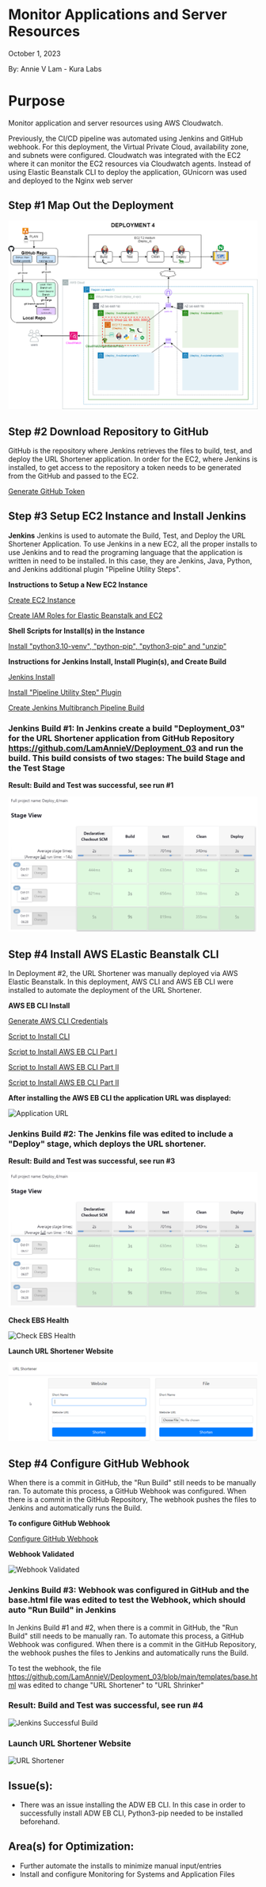 # Monitor Applications and Server Resources

October 1, 2023

By:  Annie V Lam - Kura Labs

# Purpose

Monitor application and server resources using AWS Cloudwatch.

Previously, the CI/CD pipeline was automated using Jenkins and GitHub webhook.  For this deployment, the Virtual Private Cloud, availability zone, and subnets were configured. Cloudwatch was integrated with the EC2 where it can monitor the EC2 resources via Cloudwatch agents. Instead of using Elastic Beanstalk CLI to deploy the application, GUnicorn was used and deployed to the Nginx web server

## Step #1 Map Out the Deployment

![Deployment Flowchart](Images/Deployment_Pipeline.png)

## Step #2 Download Repository to GitHub

GitHub is the repository where Jenkins retrieves the files to build, test, and deploy the URL Shortener application.  In order for the EC2, where Jenkins is installed, to get access to the repository a token needs to be generated from the GitHub and passed to the EC2.

[Generate GitHub Token](https://github.com/LamAnnieV/GitHub/blob/main/Generate_GitHub_Token.md)

## Step #3 Setup EC2 Instance and Install Jenkins

**Jenkins**
Jenkins is used to automate the Build, Test, and Deploy the URL Shortener Application.  To use Jenkins in a new EC2, all the proper installs to use Jenkins and to read the programing language that the application is written in need to be installed. In this case, they are Jenkins, Java, Python, and Jenkins additional plugin "Pipeline Utility Steps".

**Instructions to Setup a New EC2 Instance**

[Create EC2 Instance](https://github.com/LamAnnieV/Create_EC2_Instance/blob/main/Create_EC2_Instance.md)

[Create IAM Roles for Elastic Beanstalk and EC2](https://github.com/LamAnnieV/Setup_AWS/blob/main/Create_AWS_IAM_Roles.md)

**Shell Scripts for Install(s) in the Instance**

[Install "python3.10-venv", "python-pip", "python3-pip" and "unzip"](https://github.com/LamAnnieV/Instance_Installs/blob/main/02_other_installs.sh)

**Instructions for Jenkins Install, Install Plugin(s), and Create Build**

[Jenkins Install](https://github.com/LamAnnieV/Instance_Installs/blob/main/01_jenkins_installs.sh)

[Install "Pipeline Utility Step" Plugin](https://github.com/LamAnnieV/Jenkins/blob/main/Install_Pipeline_Utility_Step_Plugin.md)

[Create Jenkins Multibranch Pipeline Build](https://github.com/LamAnnieV/Jenkins/blob/main/Jenkins_Multibranch_Pipeline_Build.md)

### Jenkins Build #1:  In Jenkins create a build "Deployment_03" for the URL Shortener application from GitHub Repository https://github.com/LamAnnieV/Deployment_03 and run the build.  This build consists of two stages:  The build Stage and the Test Stage

**Result:  Build and Test was successful, see run #1**

![Jenkins Successful Build: See Run #1](Images/Jenkins_Success.png)

## Step #4 Install AWS ELastic Beanstalk CLI

In Deployment #2, the URL Shortener was manually deployed via AWS Elastic Beanstalk.  In this deployment, AWS CLI and AWS EB CLI were installed to automate the deployment of the URL Shortener.

**AWS EB CLI Install**

[Generate AWS CLI Credentials](https://github.com/LamAnnieV/Setup_AWS/blob/main/Generate_AWS_CLI_Credentials.md)

[Script to Install CLI](https://github.com/LamAnnieV/Instance_Installs/blob/ec378d89c22c95a909cb1283516e633ab6c9b153/03_CLI_installs.sh)

[Script to Install AWS EB CLI Part I](https://github.com/LamAnnieV/Instance_Installs/blob/main/04A_AWS_EB_CLI_install.sh)

[Script to Install AWS EB CLI Part II](https://github.com/LamAnnieV/Instance_Installs/blob/main/04B_AWS_EB_CLI_install.sh)

[Script to Install AWS EB CLI Part II](https://github.com/LamAnnieV/Instance_Installs/blob/main/04C_AWS_EB_CLI_install.sh)

**After installing the AWS EB CLI the application URL was displayed:**

![Application URL](Images/URL_Website.png)

### Jenkins Build #2:  The Jenkins file was edited to include a "Deploy" stage, which deploys the URL shortener.

**Result:  Build and Test was successful, see run #3**

![Jenkins Successful Build: See Run #1](Images/Jenkins_Success.png)

**Check EBS Health**

![Check EBS Health](Images/EBS_Health.png)

**Launch URL Shortener Website**

![URL Shortener](Images/URL_Shortener.png)

## Step #4 Configure GitHub Webhook

When there is a commit in GitHub, the "Run Build" still needs to be manually ran.  To automate this process, a GitHub Webhook was configured.  When there is a commit in the GitHub Repository, The webhook pushes the files to Jenkins and automatically runs the Build.

**To configure GitHub Webhook**

[Configure GitHub Webhook](https://github.com/LamAnnieV/GitHub/blob/main/Configure_GitHub_Webhook.md)

**Webhook Validated**

![Webhook Validated](Images/webhook_response.png)

### Jenkins Build #3: Webhook was configured in GitHub and the base.html file was edited to test the Webhook, which should auto "Run Build" in Jenkins

In Jenkins Build #1 and #2, when there is a commit in GitHub, the "Run Build" still needs to be manually ran.  To automate this process, a GitHub Webhook was configured.  When there is a commit in the GitHub Repository, the webhook pushes the files to Jenkins and automatically runs the Build.

To test the webhook, the file https://github.com/LamAnnieV/Deployment_03/blob/main/templates/base.html was edited to change "URL Shortener" to "URL Shrinker"

### Result:  Build and Test was successful, see run #4

![Jenkins Successful Build](Images/Jenkins_Webhook.png)

### Launch URL Shortener Website

![URL Shortener](Images/Tested_Webhook.png)

## Issue(s): 

- There was an issue installing the ADW EB CLI.  In this case in order to successfully install ADW EB CLI, Python3-pip needed to be installed beforehand.
            
## Area(s) for Optimization:

- Further automate the installs to minimize manual input/entries
- Install and configure Monitoring for Systems and Application Files
  

